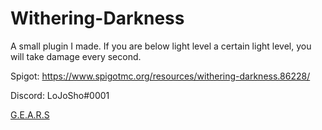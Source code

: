 # Withering-Darkness
A small plugin I made. If you are below light level a certain light level, you will take damage every second.

Spigot: https://www.spigotmc.org/resources/withering-darkness.86228/

Discord: LoJoSho#0001

[G.E.A.R.S](https://discord.gg/qnJ75pX)
